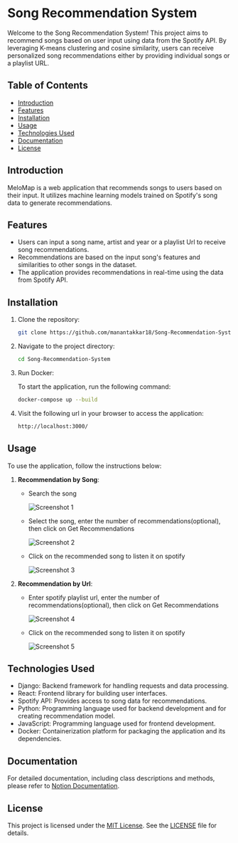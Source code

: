 # Song Recommendation System

Welcome to the Song Recommendation System! This project aims to recommend songs based on user input using data from the Spotify API. By leveraging K-means clustering and cosine similarity, users can receive personalized song recommendations either by providing individual songs or a playlist URL.



## Table of Contents

- [Introduction](#introduction)
- [Features](#features)
- [Installation](#installation)
- [Usage](#usage)
- [Technologies Used](#technologies-used)
- [Documentation](#documentation)
- [License](#license)



## Introduction

MeloMap is a web application that recommends songs to users based on their input. It utilizes machine learning models trained on Spotify's song data to generate recommendations.



## Features

- Users can input a song name, artist and year or a playlist Url to receive song recommendations.
- Recommendations are based on the input song's features and similarities to other songs in the dataset.
- The application provides recommendations in real-time using the data from Spotify API.



## Installation

1. Clone the repository:

   ```bash
   git clone https://github.com/manantakkar18/Song-Recommendation-System.git
    ```
2. Navigate to the project directory:

   ```bash
   cd Song-Recommendation-System
    ```
3. Run Docker:

    To start the application, run the following command:

    ```bash
    docker-compose up --build
    ```
2. Visit the following url in your browser to access the application:

   ```bash
   http://localhost:3000/
    ```



## Usage

To use the application, follow the instructions below:

1. **Recommendation by Song**:

   - Search the song

     ![Screenshot 1](https://github.com/manantakkar18/Song-Recommendation-System/blob/main/screenshots/Screenshot%20from%202024-04-16%2011-54-51.png)

   - Select the song, enter the number of recommendations(optional), then click on Get Recommendations

     ![Screenshot 2](https://github.com/manantakkar18/Song-Recommendation-System/blob/main/screenshots/Screenshot%20from%202024-04-16%2012-13-04.png)

   - Click on the recommended song to listen it on spotify

     ![Screenshot 3](https://github.com/manantakkar18/Song-Recommendation-System/blob/main/screenshots/Screenshot%20from%202024-04-16%2012-13-48.png)

2. **Recommendation by Url**:

   - Enter spotify playlist url, enter the number of recommendations(optional), then click on Get Recommendations
     
     ![Screenshot 4](https://github.com/manantakkar18/Song-Recommendation-System/blob/main/screenshots/Screenshot%20from%202024-04-16%2012-17-47.png)

   - Click on the recommended song to listen it on spotify
      
     ![Screenshot 5](https://github.com/manantakkar18/Song-Recommendation-System/blob/main/screenshots/Screenshot%20from%202024-04-16%2012-52-02.png)
   



## Technologies Used
- Django: Backend framework for handling requests and data processing.
- React: Frontend library for building user interfaces.
- Spotify API: Provides access to song data for recommendations.
- Python: Programming language used for backend development and for creating recommendation model.
- JavaScript: Programming language used for frontend development.
- Docker: Containerization platform for packaging the application and its dependencies.



## Documentation

For detailed documentation, including class descriptions and methods, please refer to [Notion Documentation](https://occipital-elm-10d.notion.site/MananTakkar_Song-Recommendation-System-dfc0b614d4554783893d28592d8c36db?pvs=4).



## License
This project is licensed under the [MIT License](LICENSE). See the [LICENSE](https://github.com/manantakkar18/Song-Recommendation-System/blob/main/LICENSE.txt) file for details.
